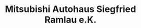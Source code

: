 ---
title: "Mitsubishi Autohaus Siegfried Ramlau e.K."
url: /halle-saale/mitsubishi-autohaus-siegfried-ramlau-e-k/
shop: Autohaus
---